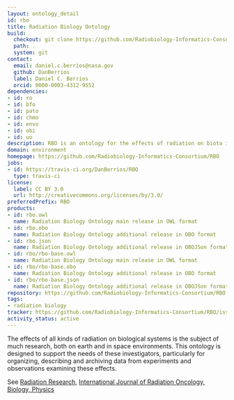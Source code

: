 ```yaml
---
layout: ontology_detail
id: rbo
title: Radiation Biology Ontology
build:
  checkout: git clone https://github.com/Radiobiology-Informatics-Consortium/RBO.git
  path: .
  system: git
contact:
  email: daniel.c.berrios@nasa.gov
  github: DanBerrios
  label: Daniel C. Berrios
  orcid: 0000-0003-4312-9552
dependencies:
- id: ro
- id: bfo
- id: pato
- id: chmo
- id: envo
- id: obi
- id: uo
description: RBO is an ontology for the effects of radiation on biota in terrestrial and space environments.
domain: environment
homepage: https://github.com/Radiobiology-Informatics-Consortium/RBO
jobs:
- id: https://travis-ci.org/DanBerrios/RBO
  type: travis-ci
license:
  label: CC BY 3.0
  url: http://creativecommons.org/licenses/by/3.0/
preferredPrefix: RBO
products:
- id: rbo.owl
  name: Radiation Biology Ontology main release in OWL format
- id: rbo.obo
  name: Radiation Biology Ontology additional release in OBO format
- id: rbo.json
  name: Radiation Biology Ontology additional release in OBOJSon format
- id: rbo/rbo-base.owl
  name: Radiation Biology Ontology main release in OWL format
- id: rbo/rbo-base.obo
  name: Radiation Biology Ontology additional release in OBO format
- id: rbo/rbo-base.json
  name: Radiation Biology Ontology additional release in OBOJSon format
repository: https://github.com/Radiobiology-Informatics-Consortium/RBO
tags:
- radiation biology
tracker: https://github.com/Radiobiology-Informatics-Consortium/RBO/issues
activity_status: active
---
```


The effects of all kinds of radiation on biological systems is the subject of much research, both on earth and in space environments.  This ontology is designed to support the needs of these investigators, particularly for organizing, describing and archiving data from experiments and observations examining these effects.  

See [Radiation Research](https://meridian.allenpress.com/radiation-research), [International Journal of Radiation Oncology, Biology, Physics](https://www.redjournal.org/) 

